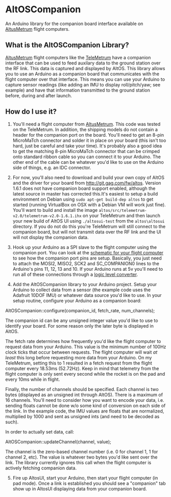 # AltOSCompanion
An Arduino library for the companion board interface available on <a href="http://altusmetrum.org">AltusMetrum</a> flight computers.

## What is the AltOSCompanion Library? ##
<a href="http://altusmetrum.org">AltusMetrum</a> flight computers like the <a href="http://altusmetrum.org/TeleMetrum/">TeleMetrum</a> have a companion interface that can be used to feed auxilary data to the ground station over the RF link. This data is captured and displayed by AltOS. This library allows you to use an Arduino as a companion board that communicates with the flight computer over that interface. This means you can use your Arduino to capture sensor readings (like adding an IMU to display roll/pitch/yaw; see example) and have that information transmitted to the ground station before, during and after launch. 

## How do I use it? ##

1. You'll need a flight computer from <a href="http://altusmetrum.org">AltusMetrum</a>. This code was tested on the TeleMetrum. In addition, the shipping models do not contain a header for the companion port on the board. You'll need to get an 8-pin MicroMaTch connector and solder it in place on your board (this isn't too hard, just be careful and take your time). It's probably also a good idea to get the matching  8-pin MicroMaTch connector that can be crimped onto standard ribbon cable so you can connect it to your Arduino. The other end of the cable can be whatever you'd like to use on the Arduino side of things, e.g. an IDC connector.

2. For now, you'll also need to download and build your own copy of AltOS and the driver for your board from <a href="http://git.gag.com/fw/altos"> http://git.gag.com/fw/altos</a>. Version 1.6.1 does not have companion board support enabled, although the latest source in master has corrected this.It's easiest to setup a build environment on Debian using `sudo apt-get build-dep altos` to get started (running VirtualBox on OSX with a Debian VM will work just fine). You'll want to build and install the image `altos/src/telemetrum-v2.0/telemetrum-v2.0-1.6.1.ihx` on your TeleMetrum and then launch your new build of AltOS UI using `./altosui-test` from the `altos\altosui` directory. If you do not do this you're TeleMetrum will still connect to the companion board, but will not transmit data over the RF link and the UI will not display the companion data.

3. Hook up your Arduino as a SPI slave to the flight computer using the companion port. You can look at the <a href="http://altusmetrum.org/TeleMetrum/v2.0/telemetrum-sch.pdf">schematic for your flight computer</a> to see how the companion port pins are setup. Basically, you just need to attach the  MOSI2, MISO2, SCK2 and SC_COMPANION0 lines to the Arduino's pins 11, 12, 13 and 10. If your Arduino runs at 5v you'll need to run all of these connections through a <a href="https://www.sparkfun.com/products/12009">logic level converter</a>.

4. Add the AltOSCompanion library to your Arduino project. Setup your Arduino to collect data from a sensor (the example code uses the <a hred="https://www.adafruit.com/product/1604">Adafruit 10DOF IMU</a>) or whatever data source you'd like to use. In your setup routine, configure your Arduino as a companion board:
  
  AltOSCompanion::configure(companion_id, fetch_rate, num_channels);

The companion id can be any unsigned integer value you'd like to use to identify your board. For some reason only the later byte is displayed in AltOS. 

The fetch rate determines how frequently you'd like the flight computer to request data from your Arduino. This value is the minimum number of 100Hz clock ticks that occur between requests. The flight computer will wait <i>at least</i> this long before requesting more data from your Arduino. On my TeleMetrum, setting this to 1 resulted in a fetch request from the flight computer every 18.53ms (52.72Hz). Keep in mind that telemetry from the flight computer is only sent every second while the rocket is on the pad and every 10ms while in flight. 

Finally, the number of channels should be specified. Each channel is two bytes (displayed as an unsigned int through AltOS). There is a maximum of 16 channels. You'll need to consider how you want to encode your data, i.e. sending floats cannot be done w/o some kind of conversion on each side of the link. In the example code, the IMU values are floats that are normalized, multiplied by 1000 and sent as unsigned ints (and need to be decoded as such).

In order to actually set data, call:

  AltOSCompanion::updateChannel(channel, value);

The channel is the zero-based channel number (i.e. 0 for channel 1, 1 for channel 2, etc). The value is whatever two bytes you'd like sent over the link. The library currently ignores this call when the flight computer is actively fetching companion data.

5. Fire up AltosUI, start your Arduino, then start your flight computer (in pad mode). Once a link is established you should see a "companion" tab show up in AltosUI displaying data from your companion board.



